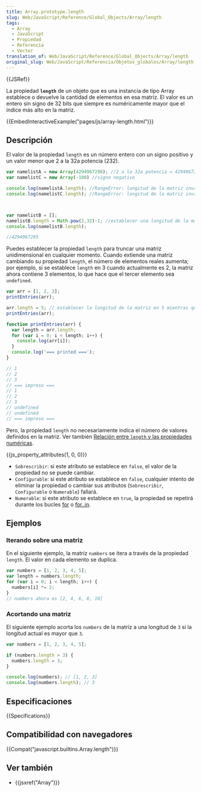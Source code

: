 ```yaml
---
title: Array.prototype.length
slug: Web/JavaScript/Reference/Global_Objects/Array/length
tags:
  - Array
  - JavaScript
  - Propiedad
  - Referencia
  - Vector
translation_of: Web/JavaScript/Reference/Global_Objects/Array/length
original_slug: Web/JavaScript/Referencia/Objetos_globales/Array/length
---
```


{{JSRef}}

La propiedad **`length`** de un objeto que es una instancia de tipo Array establece o devuelve la cantidad de elementos en esa matriz. El valor es un entero sin signo de 32 bits que siempre es numéricamente mayor que el índice más alto en la matriz.

{{EmbedInteractiveExample("pages/js/array-length.html")}}

## Descripción

El valor de la propiedad `length` es un número entero con un signo positivo y un valor menor que 2 a la 32a potencia (232).

```js
var namelistA = new Array(4294967296); //2 a la 32a potencia = 4294967296
var namelistC = new Array(-100) //signo negativo

console.log(namelistA.length); //RangeError: longitud de la matriz inválida
console.log(namelistC.length); //RangeError: longitud de la matriz inválida



var namelistB = [];
namelistB.length = Math.pow(2,32)-1; //establecer una longitud de la matriz menor que 2 a la 32ª potencia
console.log(namelistB.length);

//4294967295
```

Puedes establecer la propiedad `length` para truncar una matriz unidimensional en cualquier momento. Cuando extiende una matriz cambiando su propiedad `length`, el número de elementos reales aumenta; por ejemplo, si se establece `length` en 3 cuando actualmente es 2, la matriz ahora contiene 3 elementos, lo que hace que el tercer elemento sea `undefined`.

```js
var arr = [1, 2, 3];
printEntries(arr);

arr.length = 5; // establecer la longitud de la matriz en 5 mientras que actualmente es 3.
printEntries(arr);

function printEntries(arr) {
  var length = arr.length;
  for (var i = 0; i < length; i++) {
    console.log(arr[i]);
  }
  console.log('=== printed ===');
}

// 1
// 2
// 3
// === impreso ===
// 1
// 2
// 3
// undefined
// undefined
// === impreso ===
```

Pero, la propiedad `length` no necesariamente indica el número de valores definidos en la matriz. Ver también [Relación entre `length` y las propiedades numéricas](/es/docs/Web/JavaScript/Reference/Global_Objects/Array#Relationship_between_length_and_numerical_properties).

{{js_property_attributes(1, 0, 0)}}

- `Sobrescribir`: si este atributo se establece en `false`, el valor de la propiedad no se puede cambiar.
- `Configurable`: si este atributo se establece en `false`, cualquier intento de eliminar la propiedad o cambiar sus atributos (`Sobrescribir`, `Configurable` o `Numerable`) fallará.
- `Numerable`: si este atributo se establece en `true`, la propiedad se repetirá durante los bucles [for](/es/docs/Web/JavaScript/Reference/Statements/for) o [for..in](/es/docs/Web/JavaScript/Reference/Statements/for...in).

## Ejemplos

### Iterando sobre una matriz

En el siguiente ejemplo, la matriz `numbers` se itera a través de la propiedad `length`. El valor en cada elemento se duplica.

```js
var numbers = [1, 2, 3, 4, 5];
var length = numbers.length;
for (var i = 0; i < length; i++) {
  numbers[i] *= 2;
}
// numbers ahora es [2, 4, 6, 8, 10]
```

### Acortando una matriz

El siguiente ejemplo acorta los `numbers` de la matriz a una longitud de `3` si la longitud actual es mayor que `3`.

```js
var numbers = [1, 2, 3, 4, 5];

if (numbers.length > 3) {
  numbers.length = 3;
}

console.log(numbers); // [1, 2, 3]
console.log(numbers.length); // 3
```

## Especificaciones

{{Specifications}}

## Compatibilidad con navegadores

{{Compat("javascript.builtins.Array.length")}}

## Ver también

- {{jsxref("Array")}}
